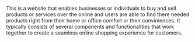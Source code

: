 This is a website that enables businesses or individuals
to buy and sell products or services over the online and users are able to find there needed products right from their home or office comfort or their conviniences. 
It typically consists of several components and functionalities that work together to create a seamless online shopping experience for customers.
